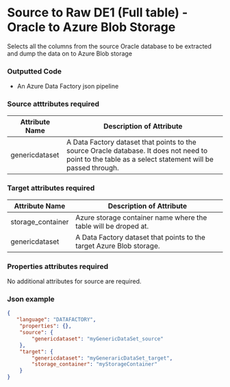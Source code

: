 # Source to Raw DE1 (Full table) - Oracle to Azure Blob Storage

Selects all the columns from the source Oracle database to be extracted and dump the data on to Azure Blob storage

### Outputted Code

- An Azure Data Factory json pipeline


### Source atttributes required

Attribute Name | Description of Attribute
-------------- | ------------------------
genericdataset | A Data Factory dataset that points to the source Oracle database. It does not need to point to the table as a select statement will be passed through.

### Target attributes required

Attribute Name | Description of Attribute
-------------- | ------------------------
storage_container | Azure storage container name where the table will be droped at.
genericdataset | A Data Factory dataset that points to the target Azure Blob storage. 


### Properties attributes required

No additional attributes for source are required.

### Json example

```json
{
   "language": "DATAFACTORY",
    "properties": {},
    "source": {
        "genericdataset": "myGenericDataSet_source"
    },
    "target": {
        "genericdataset": "myGeneraricDataSet_target",
        "storage_container": "myStorageContainer"
    } 
}
```